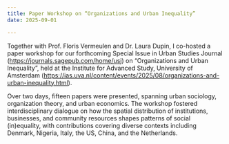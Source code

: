 ```yaml
---
title: Paper Workshop on “Organizations and Urban Inequality”
date: 2025-09-01

---
```

Together with Prof. Floris Vermeulen and Dr. Laura Dupin, I co-hosted a paper workshop for our forthcoming Special Issue in Urban Studies Journal (https://journals.sagepub.com/home/usj) on “Organizations and Urban Inequality”, held at the Institute for Advanced Study, University of Amsterdam (https://ias.uva.nl/content/events/2025/08/organizations-and-urban-inequality.html). 

Over two days, fifteen papers were presented, spanning urban sociology, organization theory, and urban economics. The workshop fostered interdisciplinary dialogue on how the spatial distribution of institutions, businesses, and community resources shapes patterns of social (in)equality, with contributions covering diverse contexts including Denmark, Nigeria, Italy, the US, China, and the Netherlands.


